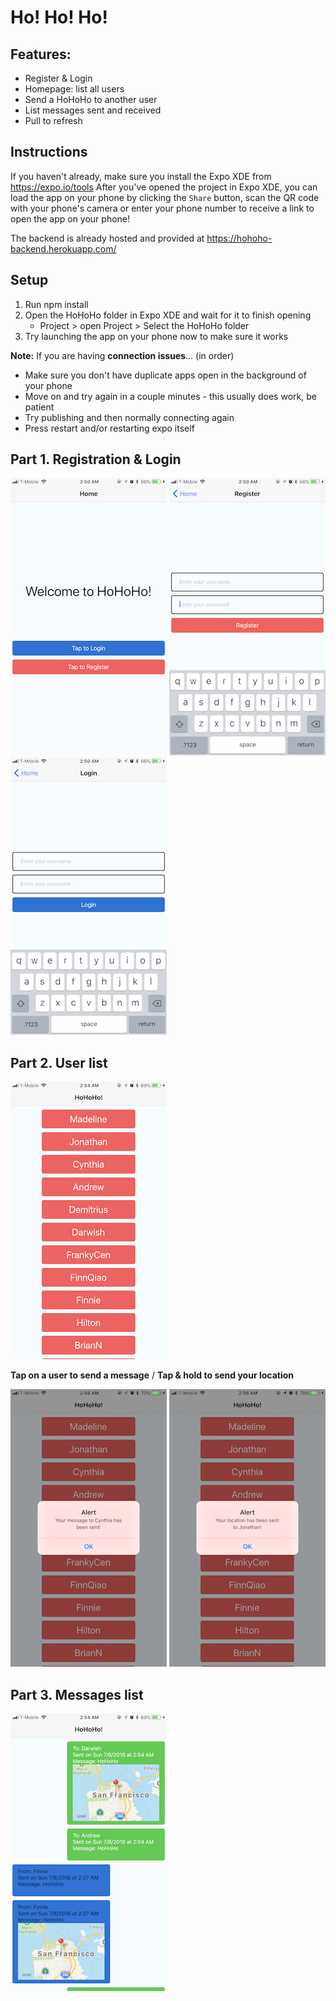 # Ho! Ho! Ho!

## Features:

- Register & Login
- Homepage: list all users
- Send a HoHoHo to another user
- List messages sent and received
- Pull to refresh

## Instructions

If you haven't already, make sure you install the Expo XDE from https://expo.io/tools
After you've opened the project in Expo XDE, you can load the app on your phone by
clicking the `Share` button, scan the QR code with your phone's camera or enter your phone number to receive a link to open the app on your phone!

The backend is already hosted and provided at https://hohoho-backend.herokuapp.com/

## Setup

1. Run npm install
2. Open the HoHoHo folder in Expo XDE and wait for it to finish opening
    - Project > open Project > Select the HoHoHo folder
5. Try launching the app on your phone now to make sure it works

**Note:** If you are having **connection issues**... (in order)
  - Make sure you don't have duplicate apps open in the background of your phone
  - Move on and try again in a couple minutes \- this usually does work, be patient
  - Try publishing and then normally connecting again
  - Press restart and/or restarting expo itself

## Part 1. Registration & Login

![](img/HomeScreen.png) ![](img/RegisterScreen.png) ![](img/LoginScreen.png)

## Part 2. User list

![](img/UsersScreen.png)

**Tap on a user to send a message** / **Tap & hold to send your location**

![](img/SendMessage.png) ![](img/SendLocation.png)

## Part 3. Messages list

![](img/MessagesScreen.png)